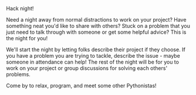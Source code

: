 Hack night!

Need a night away from normal distractions to work on your project? Have something neat you'd like to share with others? Stuck on a problem that you just need to talk through with someone or get some helpful advice? This is the night for you!

We'll start the night by letting folks describe their project if they choose. If you have a problem you are trying to tackle, describe the issue - maybe someone in attendance can help! The rest of the night will be for you to work on your project or group discussions for solving each others' problems.

Come by to relax, program, and meet some other Pythonistas!


